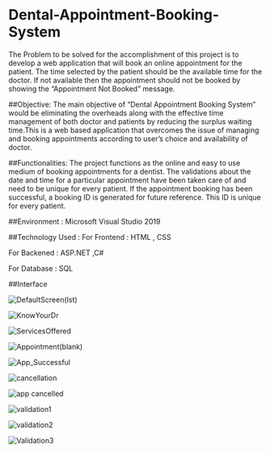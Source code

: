 # Dental-Appointment-Booking-System

The Problem to be solved for the accomplishment of this project is to develop a web application that will book an online appointment for the patient. The time selected by the patient should be the available time for the doctor. If not available then the appointment should not be booked by showing the “Appointment Not Booked” message.

##Objective:
The main objective of “Dental Appointment Booking System” would be eliminating the overheads along with the effective time management of both doctor and patients by reducing the surplus waiting time.This is a web based application that overcomes the issue of managing and booking appointments according to user’s choice and availability of doctor. 

##Functionalities:
The project functions as the online and easy to use medium of booking appointments for a dentist.
The validations about the date and time for a particular appointment have been taken care of and need to be unique for every patient.
If the appointment booking has been successful, a booking ID is generated for future reference. This ID is unique for every patient.

##Environment :
 Microsoft Visual Studio 2019

##Technology Used :
 For Frontend : HTML , CSS
 
 For Backened : ASP.NET ,C#
 
 For Database : SQL

##Interface

![DefaultScreen(Ist)](https://user-images.githubusercontent.com/64202819/120033900-ad57f100-c015-11eb-9fe8-7dc637f8446c.PNG)

![KnowYourDr](https://user-images.githubusercontent.com/64202819/120033925-b648c280-c015-11eb-914b-70dbd58d7c53.PNG)

![ServicesOffered](https://user-images.githubusercontent.com/64202819/120033935-bd6fd080-c015-11eb-96fa-601464c3e78c.PNG)

![Appointment(blank)](https://user-images.githubusercontent.com/64202819/120033966-c82a6580-c015-11eb-851f-8db580789da7.PNG)

![App_Successful](https://user-images.githubusercontent.com/64202819/120033978-ccef1980-c015-11eb-9cff-311e28218457.PNG)

![cancellation](https://user-images.githubusercontent.com/64202819/120034016-daa49f00-c015-11eb-9c23-86f531c291ca.PNG)

![app cancelled](https://user-images.githubusercontent.com/64202819/120034025-ded0bc80-c015-11eb-9405-ccbe19b8ec47.PNG)

![validation1](https://user-images.githubusercontent.com/64202819/120034041-e55f3400-c015-11eb-8622-b8593215d35f.PNG)

![validation2](https://user-images.githubusercontent.com/64202819/120034075-f019c900-c015-11eb-9ece-6a4d498946ad.PNG)

![Validation3](https://user-images.githubusercontent.com/64202819/120034096-f740d700-c015-11eb-98bd-db6df9cf1c27.PNG)


